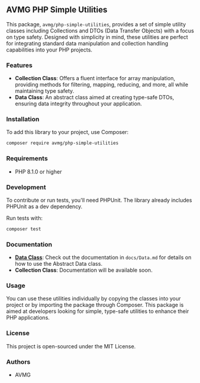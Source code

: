 ## AVMG PHP Simple Utilities

This package, `avmg/php-simple-utilities`, provides a set of simple utility classes including Collections and DTOs (Data Transfer Objects) with a focus on type safety. Designed with simplicity in mind, these utilities are perfect for integrating standard data manipulation and collection handling capabilities into your PHP projects.

### Features

- **Collection Class**: Offers a fluent interface for array manipulation, providing methods for filtering, mapping, reducing, and more, all while maintaining type safety.
- **Data Class**: An abstract class aimed at creating type-safe DTOs, ensuring data integrity throughout your application.

### Installation

To add this library to your project, use Composer:

```bash
composer require avmg/php-simple-utilities
```

### Requirements

- PHP 8.1.0 or higher

### Development

To contribute or run tests, you'll need PHPUnit. The library already includes PHPUnit as a dev dependency.

Run tests with:

```bash
composer test
```

### Documentation

- **[Data Class](docs/Data.md)**: Check out the documentation in `docs/Data.md` for details on how to use the Abstract Data class.
- **Collection Class**: Documentation will be available soon.

### Usage

You can use these utilities individually by copying the classes into your project or by importing the package through Composer. This package is aimed at developers looking for simple, type-safe utilities to enhance their PHP applications.

### License

This project is open-sourced under the MIT License.

### Authors

- AVMG
